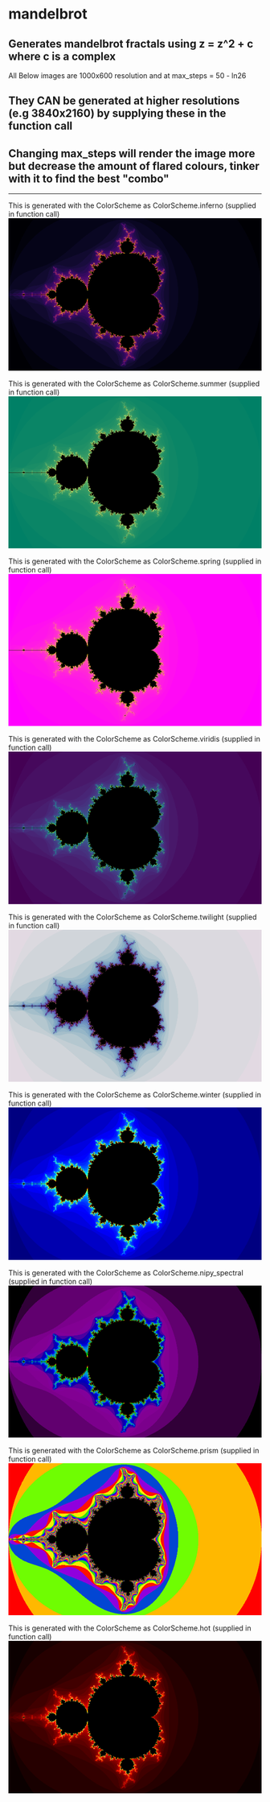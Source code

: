 # mandelbrot
Generates mandelbrot fractals using z = z^2 + c where c is a complex 
---
All Below images are 1000x600 resolution and at max_steps = 50 - ln26
## They CAN be generated at higher resolutions (e.g 3840x2160) by supplying these in the function call
## Changing max_steps will render the image more but decrease the amount of flared colours, tinker with it to find the best "combo"
---
This is generated with the ColorScheme as ColorScheme.inferno (supplied in function call)
![ColorScheme.inferno](https://raw.githubusercontent.com/EthanHoward/mandelbrot/master/img/1000x600/KjoSgm.bmp)

This is generated with the ColorScheme as ColorScheme.summer (supplied in function call)
![ColorScheme.summer](https://raw.githubusercontent.com/EthanHoward/mandelbrot/master/img/1000x600/njZLrZ.bmp)

This is generated with the ColorScheme as ColorScheme.spring (supplied in function call)
![ColorScheme.spring](https://raw.githubusercontent.com/EthanHoward/mandelbrot/master/img/1000x600/BmyTdc.bmp)

This is generated with the ColorScheme as ColorScheme.viridis (supplied in function call)
![ColorScheme.viridis](https://raw.githubusercontent.com/EthanHoward/mandelbrot/master/img/1000x600/VESy4a.bmp)

This is generated with the ColorScheme as ColorScheme.twilight (supplied in function call)
![ColorScheme.twilight](https://raw.githubusercontent.com/EthanHoward/mandelbrot/master/img/1000x600/9xiN6s.bmp)

This is generated with the ColorScheme as ColorScheme.winter (supplied in function call)
![ColorScheme.winter](https://raw.githubusercontent.com/EthanHoward/mandelbrot/master/img/1000x600/PDx16A.bmp)

This is generated with the ColorScheme as ColorScheme.nipy_spectral (supplied in function call)
![ColorScheme.nipy_spectral](https://raw.githubusercontent.com/EthanHoward/mandelbrot/master/img/1000x600/Yf6JJX.bmp)

This is generated with the ColorScheme as ColorScheme.prism (supplied in function call)
![ColorScheme.prism](https://raw.githubusercontent.com/EthanHoward/mandelbrot/master/img/1000x600/wKXyWq.bmp)

This is generated with the ColorScheme as ColorScheme.hot (supplied in function call)
![ColorScheme.hot](https://raw.githubusercontent.com/EthanHoward/mandelbrot/master/img/1000x600/rKhYB1.bmp)
